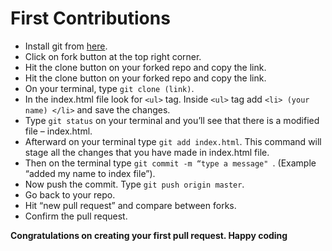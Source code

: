 # First Contributions

* Install git from [here](https://git-scm.com/downloads).
* Click on fork button at the top right corner.
* Hit the clone button on your forked repo and copy the link.
* Hit the clone button on your forked repo and copy the link.
* On your terminal, type `git clone (link)`.
* In the index.html file look for `<ul>` tag. Inside `<ul>` tag add `<li> (your name) </li>` and save the changes.
* Type `git status` on your terminal and you’ll see that there is a modified file – index.html.
* Afterward on your terminal type `git add index.html`. This command will stage all the changes that you have made in index.html file.
* Then on the terminal type `git commit -m “type a message" `. (Example “added my name to index file”).
* Now push the commit. Type `git push origin master`.
* Go back to your repo.
* Hit “new pull request” and compare between forks.
* Confirm the pull request.

**Congratulations on creating your first pull request. Happy coding**
